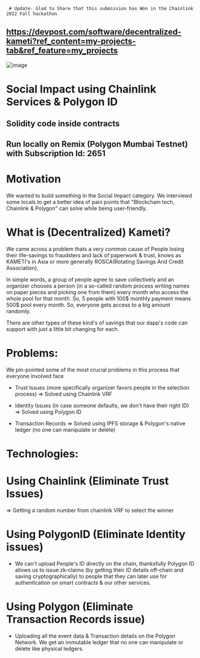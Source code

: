 ` # Update- Glad to Share that this submission has Won in the Chainlink 2022 Fall hackathon`

## https://devpost.com/software/decentralized-kameti?ref_content=my-projects-tab&ref_feature=my_projects

![image](https://user-images.githubusercontent.com/69587947/211059202-c41efc0a-c42d-4d1a-b34b-06c1bdc3e52c.png)

# Social Impact using Chainlink Services & Polygon ID

## Solidity code inside contracts

## Run locally on Remix (Polygon Mumbai Testnet) with Subscription Id: 2651


# Motivation 

We wanted to build something in the Social Impact category. We interviewd some locals to get a better idea of pain points that "Blockchain tech, Chainlink & Polygon" can solve while being user-friendly.

# What is (Decentralized) Kameti?
We came across a problem thats a very common cause of People losing their life-savings to fraudsters and lack of paperwork & trust, knows as KAMETI's in Asia or more generally ROSCA(Rotating Savings And Credit Association). 

In simple words, a group of people agree to save collectively and an organizer chooses a person (in a so-called random process writing names on paper pieces and picking one from them) every month who access the whole pool for that month. So, 5 people with 100$ monthly payment means 500$ pool every month. So, everyone gets access to a big amount randomly.

There are other types of these kind's of savings that our dapp's code can support with just a little bit changing for each.

# Problems:
We pin-pointed some of the most crucial problems in this process that everyone involved face

- Trust Issues (more specifically organizer favors people in the selection process)   => Solved using Chainlink VRF

- Identity Issues (in case someone defaults, we don't have their right ID)     => Solved using Polygon ID

- Transaction Records => Solved using IPFS storage & Polygon's native ledger (no one can manipulate or delete)

# Technologies:
# Using Chainlink (Eliminate Trust Issues)

=> Getting a random number from chainlink VRF to select the winner

# Using PolygonID (Eliminate Identity issues)

- We can't upload People's ID directly on the chain, thanksfully Polygon ID allows us to issue zk-claims (by getting their ID details off-chain and saving cryptographically) to people that they can later use for authentication on smart contracts & our other services.

# Using Polygon (Eliminate Transaction Records issue)

- Uploading all the event data & Transaction details on the Polygon Network. We get an immutable ledger that no one can manipulate or delete like physical ledgers.
